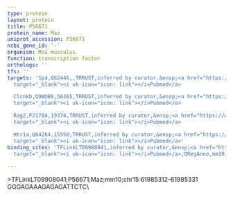 ```yaml
---
type: protein
layout: protein
title: P56671
protein_name: Maz
uniprot_accession: P56671
ncbi_gene_id: '-'
organism: Mus musculus
function: transcription factor
orthologs: ''
tfs: ''
targets: 'Sp4,Q62445,,TRRUST,inferred by curator,&ensp;<a href="https://www.ncbi.nlm.nih.gov/pubmed/?term=11245974%5Buid%5D+OR+29087512%5Buid%5D"
  target="_blank"><i uk-icon="icon: link"></i>Pubmed</a>

  Clcnkb,Q9WUB6,56365,TRRUST,inferred by curator,&ensp;<a href="https://www.ncbi.nlm.nih.gov/pubmed/?term=11473619%5Buid%5D+OR+10982849%5Buid%5D+OR+29087512%5Buid%5D"
  target="_blank"><i uk-icon="icon: link"></i>Pubmed</a>

  Rag2,P21784,19374,TRRUST,inferred by curator,&ensp;<a href="https://www.ncbi.nlm.nih.gov/pubmed/?term=15094381%5Buid%5D+OR+29087512%5Buid%5D"
  target="_blank"><i uk-icon="icon: link"></i>Pubmed</a>

  Htr1a,Q64264,15550,TRRUST,inferred by curator,&ensp;<a href="https://www.ncbi.nlm.nih.gov/pubmed/?term=29087512%5Buid%5D+OR+8626793%5Buid%5D"
  target="_blank"><i uk-icon="icon: link"></i>Pubmed</a>'
binding_sites: 'TFLinkLT09908041,inferred by curator,&ensp;<a href="https://www.ncbi.nlm.nih.gov/pubmed/?term=18971253%5Buid%5D"
  target="_blank"><i uk-icon="icon: link"></i>Pubmed</a>,ORegAnno,mm10,chr15,61985312,61985331,+'

---
```

\>TFLinkLT09908041;P56671;Maz;mm10;chr15:61985312-61985331\GGGAGAAAGAGAGATTCTC\